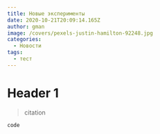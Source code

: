 ```yaml
---
title: Новые эксперименты
date: 2020-10-21T20:09:14.165Z
author: gman
image: /covers/pexels-justin-hamilton-92248.jpg
categories:
  - Новости
tags:
  - тест
---
```

# Header 1

> citation


`code`